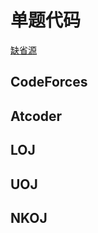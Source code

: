 # 单题代码

[缺省源](/blog/problem/code/default_source.cpp)

## CodeForces

## Atcoder

## LOJ

## UOJ

## NKOJ
